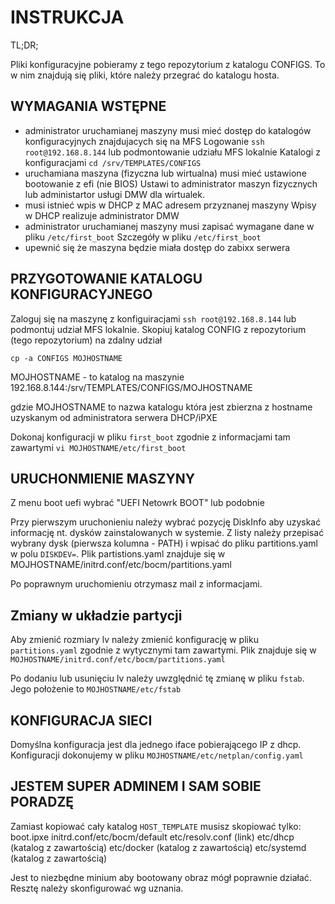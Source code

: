 # INSTRUKCJA

TL;DR;

Pliki konfiguracyjne pobieramy z tego repozytorium z katalogu CONFIGS. To w nim znajdują się pliki, które należy przegrać do katalogu hosta. 

## WYMAGANIA WSTĘPNE

- administrator uruchamianej maszyny musi mieć dostęp do katalogów konfiguracyjnych znajdujacych się na MFS
    Logowanie `ssh root@192.168.8.144` lub podmontowanie udziału MFS lokalnie
    Katalogi z konfiguracjami `cd /srv/TEMPLATES/CONFIGS`
- uruchamiana maszyna (fizyczna lub wirtualna) musi mieć ustawione bootowanie z efi (nie BIOS)
    Ustawi to administrator maszyn fizycznych lub administartor usługi DMW dla wirtualek.
- musi istnieć wpis w DHCP z MAC adresem przyznanej maszyny
    Wpisy w DHCP realizuje administrator DMW
- administrator uruchamianej maszyny musi zapisać wymagane dane w pliku `/etc/first_boot`
    Szczegóły w pliku `/etc/first_boot`
- upewnić się że maszyna będzie miała dostęp do zabixx serwera


## PRZYGOTOWANIE KATALOGU KONFIGURACYJNEGO

Zaloguj się na maszynę z konfiguiracjami 
`ssh root@192.168.8.144` lub podmontuj udział MFS lokalnie.
Skopiuj katalog CONFIG z repozytorium (tego repozytorium) na zdalny udział

`cp -a CONFIGS MOJHOSTNAME`

MOJHOSTNAME - to katalog na maszynie 192.168.8.144:/srv/TEMPLATES/CONFIGS/MOJHOSTNAME

gdzie MOJHOSTNAME to nazwa katalogu która jest zbierzna z hostname uzyskanym od administratora serwera DHCP/iPXE

Dokonaj konfiguracji w pliku `first_boot` zgodnie z informacjami tam zawartymi
`vi MOJHOSTNAME/etc/first_boot`

## URUCHONMIENIE MASZYNY

Z menu boot uefi wybrać "UEFI Netowrk BOOT" lub podobnie

Przy pierwszym uruchonieniu należy wybrać pozycję DiskInfo aby uzyskać informację nt. dysków zainstalowanych w systemie. Z listy należy przepisać wybrany dysk (pierwsza kolumna - PATH) i wpisać do pliku partitions.yaml w polu `DISKDEV=`. Plik partistions.yaml znajduje się w MOJHOSTNAME/initrd.conf/etc/bocm/partitions.yaml

Po poprawnym uruchomieniu otrzymasz mail z informacjami.


## Zmiany w układzie partycji

Aby zmienić rozmiary lv należy zmienić konfigurację w pliku `partitions.yaml` zgodnie z wytycznymi tam zawartymi.
Plik znajduje się w `MOJHOSTNAME/initrd.conf/etc/bocm/partitions.yaml`

Po dodaniu lub usunięciu lv należy uwzględnić tę zmianę w pliku `fstab`. Jego położenie to `MOJHOSTNAME/etc/fstab`

## KONFIGURACJA SIECI

Domyślna konfiguracja jest dla jednego iface pobierającego IP z dhcp.
Konfiguracji dokonujemy w pliku `MOJHOSTNAME/etc/netplan/config.yaml`


## JESTEM SUPER ADMINEM I SAM SOBIE PORADZĘ

Zamiast kopiować cały katalog `HOST_TEMPLATE` musisz skopiować tylko:
boot.ipxe
initrd.conf/etc/bocm/default
etc/resolv.conf (link)
etc/dhcp (katalog z zawartością)
etc/docker (katalog z zawartością)
etc/systemd (katalog z zawartością)

Jest to niezbędne minium aby bootowany obraz mógł poprawnie działać.
Resztę należy skonfigurować wg uznania.
